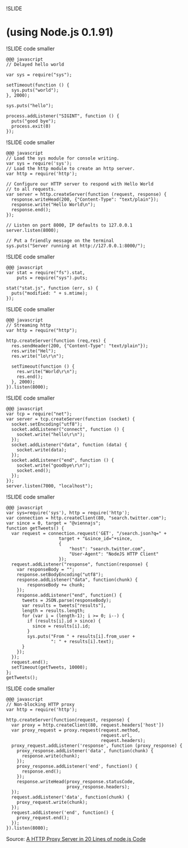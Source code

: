 !SLIDE

# (using Node.js 0.1.91)

!SLIDE code smaller

	@@@ javascript
	// Delayed hello world

	var sys = require("sys");

	setTimeout(function () {
	  sys.puts("world");
	}, 2000);

	sys.puts("hello");

	process.addListener("SIGINT", function () {
	  puts("good bye");
	  process.exit(0)
	});

!SLIDE code smaller

	@@@ javascript
	// Load the sys module for console writing.
	var sys = require('sys');
	// Load the http module to create an http server.
	var http = require('http');

	// Configure our HTTP server to respond with Hello World
	// to all requests.
	var server = http.createServer(function (request, response) {
	  response.writeHead(200, {"Content-Type": "text/plain"});
	  response.write("Hello World\n");
	  response.end();
	});

	// Listen on port 8000, IP defaults to 127.0.0.1
	server.listen(8000);

	// Put a friendly message on the terminal
	sys.puts("Server running at http://127.0.0.1:8000/");

!SLIDE code smaller

	@@@ javascript
	var stat = require("fs").stat,
		puts = require("sys").puts;

	stat("stat.js", function (err, s) {
	  puts("modified: " + s.mtime);
	});

!SLIDE code smaller

	@@@ javascript
	// Streaming http
	var http = require("http");

	http.createServer(function (req,res) {
	  res.sendHeader(200, {"Content-Type": "text/plain"});
	  res.write("Hel");
	  res.write("lo\r\n");

	  setTimeout(function () {
		res.write("World\r\n");
		res.end();
	  }, 2000);
	}).listen(8000);

!SLIDE code smaller

	@@@ javascript
	var tcp = require("net");
	var server = tcp.createServer(function (socket) {
	  socket.setEncoding("utf8");
	  socket.addListener("connect", function () {
		socket.write("hello\r\n");
	  });
	  socket.addListener("data", function (data) {
		socket.write(data);
	  });
	  socket.addListener("end", function () {
		socket.write("goodbye\r\n");
		socket.end();
	  });
	});
	server.listen(7000, "localhost");

!SLIDE code smaller

	@@@ javascript
	var sys=require('sys'), http = require('http');
	var connection = http.createClient(80, "search.twitter.com");
	var since = 0, target = "@viennajs";
	function getTweets() {
	  var request = connection.request('GET', "/search.json?q=" +
						target + "&since_id="+since,
						{
							"host": "search.twitter.com",
							"User-Agent": "NodeJS HTTP Client"
						});
	  request.addListener("response", function(response) {
		var responseBody = "";
		response.setBodyEncoding("utf8");
		response.addListener("data", function(chunk) {
			responseBody += chunk;
		});
		response.addListener("end", function() {
		  tweets = JSON.parse(responseBody);
		  var results = tweets["results"],
		  length = results.length;
		  for (var i = (length-1); i >= 0; i--) {
			if (results[i].id > since) {
			  since = results[i].id;
			}
			sys.puts("From " + results[i].from_user +
					 ": " + results[i].text);
		  }
		});
	  });
	  request.end();
	  setTimeout(getTweets, 10000);
	};
	getTweets();

!SLIDE code smaller

	@@@ javascript
	// Non-blocking HTTP proxy
	var http = require('http');

	http.createServer(function(request, response) {
	  var proxy = http.createClient(80, request.headers['host'])
	  var proxy_request = proxy.request(request.method,
		                                request.url,
		                                request.headers);
	  proxy_request.addListener('response', function (proxy_response) {
	    proxy_response.addListener('data', function(chunk) {
	      response.write(chunk);
	    });
	    proxy_response.addListener('end', function() {
	      response.end();
	    });
	    response.writeHead(proxy_response.statusCode,
		                   proxy_response.headers);
	  });
	  request.addListener('data', function(chunk) {
	    proxy_request.write(chunk);
	  });
	  request.addListener('end', function() {
	    proxy_request.end();
	  });
	}).listen(8080);

Source: [A HTTP Proxy Server in 20 Lines of node.js Code](http://catonmat.net/http-proxy-in-nodejs)
